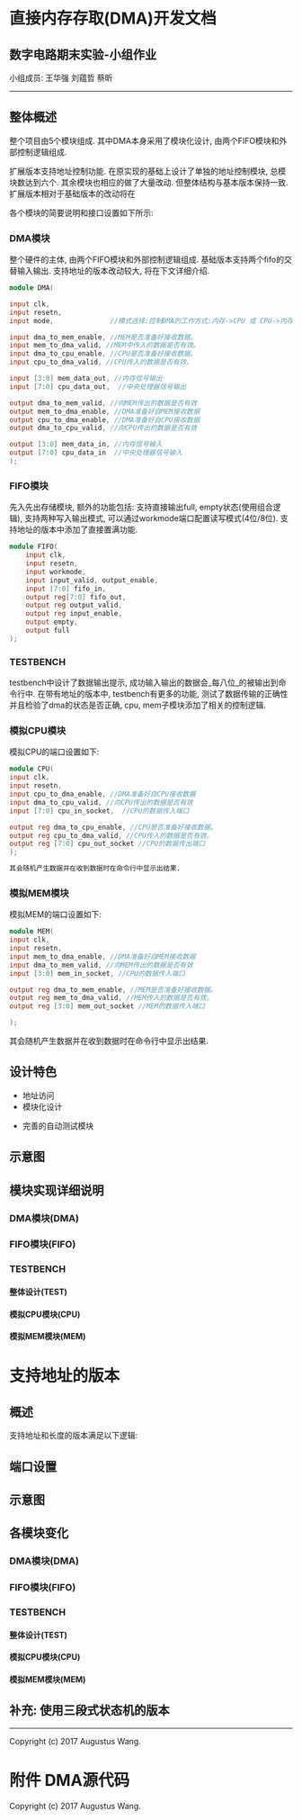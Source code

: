 # 直接内存存取(DMA)开发文档

## 数字电路期末实验-小组作业

小组成员: 王华强 刘蕴哲 蔡昕

***

## 整体概述

整个项目由5个模块组成. 其中DMA本身采用了模块化设计, 由两个FIFO模块和外部控制逻辑组成. 

扩展版本支持地址控制功能. 在原实现的基础上设计了单独的地址控制模块, 总模块数达到六个. 其余模块也相应的做了大量改动. 但整体结构与基本版本保持一致. 扩展版本相对于基础版本的改动将在

各个模块的简要说明和接口设置如下所示:

### DMA模块

整个硬件的主体, 由两个FIFO模块和外部控制逻辑组成. 基础版本支持两个fifo的交替输入输出. 支持地址的版本改动较大, 将在下文详细介绍.

```verilog
module DMA(

input clk,
input resetn,
input mode,              //模式选择:控制DMA的工作方式:内存->CPU 或 CPU->内存

input dma_to_mem_enable, //MEM是否准备好接收数据。
input mem_to_dma_valid, //MEM中传入的数据是否有效。
input dma_to_cpu_enable, //CPU是否准备好接收数据。
input cpu_to_dma_valid, //CPU传入的数据是否有效。

input [3:0] mem_data_out, //内存信号输出
input [7:0] cpu_data_out,  //中央处理器信号输出

output dma_to_mem_valid, //向MEM传出的数据是否有效
output mem_to_dma_enable, //DMA准备好自MEM接收数据
output cpu_to_dma_enable, //DMA准备好自CPU接收数据
output dma_to_cpu_valid, //向CPU传出的数据是否有效

output [3:0] mem_data_in, //内存信号输入
output [7:0] cpu_data_in  //中央处理器信号输入
);
```

### FIFO模块

先入先出存储模块, 额外的功能包括: 支持直接输出full, empty状态(使用组合逻辑), 支持两种写入输出模式, 可以通过workmode端口配置读写模式(4位/8位). 支持地址的版本中添加了直接置满功能.

```verilog
module FIFO(
    input clk,
    input resetn,
    input workmode,
    input input_valid, output_enable,
    input [7:0] fifo_in,
    output reg[7:0] fifo_out,
    output reg output_valid,
    output reg input_enable,
    output empty,
    output full
);
```

### TESTBENCH

testbench中设计了数据输出提示, 成功输入输出的数据会_每八位_的被输出到命令行中. 在带有地址的版本中, testbench有更多的功能, 测试了数据传输的正确性并且检验了dma的状态是否正确, cpu, mem子模块添加了相关的控制逻辑.

### 模拟CPU模块

模拟CPU的端口设置如下:

```verilog
module CPU(
input clk,
input resetn,
input cpu_to_dma_enable, //DMA准备好自CPU接收数据
input dma_to_cpu_valid, //向CPU传出的数据是否有效
input [7:0] cpu_in_socket,  //CPU的数据传入端口

output reg dma_to_cpu_enable, //CPU是否准备好接收数据。
output reg cpu_to_dma_valid, //CPU传入的数据是否有效。
output reg [7:0] cpu_out_socket //CPU的数据传出端口
);

其会随机产生数据并在收到数据时在命令行中显示出结果.

```

### 模拟MEM模块

模拟MEM的端口设置如下:
```verilog
module MEM(
input clk,
input resetn,
input mem_to_dma_enable, //DMA准备好自MEM接收数据
input dma_to_mem_valid, //向MEM传出的数据是否有效
input [3:0] mem_in_socket, //CPU的数据传入端口

output reg dma_to_mem_enable, //MEM是否准备好接收数据。
output reg mem_to_dma_valid, //MEM传入的数据是否有效。
output reg [3:0] mem_out_socket //MEM的数据传入端口

);
```

其会随机产生数据并在收到数据时在命令行中显示出结果.

## 设计特色

* 地址访问
* 模块化设计
<!-- * 使用状态机 -->
* 完善的自动测试模块

## 示意图

## 模块实现详细说明

### DMA模块(DMA)

### FIFO模块(FIFO)

### TESTBENCH

#### 整体设计(TEST)

#### 模拟CPU模块(CPU)

#### 模拟MEM模块(MEM)


# 支持地址的版本

## 概述

支持地址和长度的版本满足以下逻辑:



## 端口设置

## 示意图

## 各模块变化


### DMA模块(DMA)

### FIFO模块(FIFO)

### TESTBENCH

#### 整体设计(TEST)

#### 模拟CPU模块(CPU)

#### 模拟MEM模块(MEM)

## 补充: 使用三段式状态机的版本

***
Copyright (c) 2017 Augustus Wang.


# 附件 DMA源代码

Copyright (c) 2017 Augustus Wang.